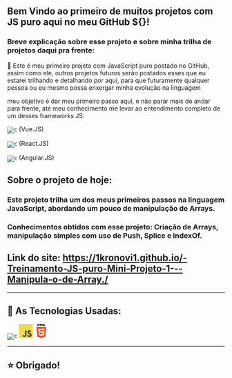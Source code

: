 ## Bem Vindo ao primeiro de muitos projetos com JS puro aqui no meu GitHub ${}!

### Breve explicação sobre esse projeto e sobre minha trilha de projetos daqui pra frente:

🔭 Este é meu primeiro projeto com JavaScript puro postado no GitHub, assim como ele, outros projetos futuros serão postados
esses que eu estarei trilhando e detalhando por aqui, para que futuramente qualquer pessoa ou eu mesmo possa enxergar minha evolução na linguagem

meu objetivo é dar meu primeiro passo aqui, e não parar mais de andar para frente, até meu conhecimento me levar ao entendimento completo de um desses frameworks JS:

<code><img height="23" src="https://raw.githubusercontent.com/marwin1991/profile-technology-icons/refs/heads/main/icons/vue_js.png" alt="c"/></code> (Vue.JS) </br>

<code><img height="26" src="https://raw.githubusercontent.com/marwin1991/profile-technology-icons/refs/heads/main/icons/react.png" alt="c"/></code> (React.JS) </br>

<code><img height="23" src="https://raw.githubusercontent.com/marwin1991/profile-technology-icons/refs/heads/main/icons/angular.png" alt="c"/></code> (Angular.JS) </br>

## Sobre o projeto de hoje:

### Este projeto trilha um dos meus primeiros passos na linguagem JavaScript, abordando um pouco de manipulação de Arrays.
### Conhecimentos obtidos com esse projeto: Criação de Arrays, manipulação simples com uso de Push, Splice e indexOf.

## Link do site: <a>https://1kronovi1.github.io/-Treinamento-JS-puro-Mini-Projeto-1---Manipula-o-de-Array./</a>

---

## 🚀 As Tecnologias Usadas:

<code><img height="32" src="https://cdn.iconscout.com/icon/free/png-512/c-programming-569564.png" alt="c"/></code>
<code><img height="32" src="https://raw.githubusercontent.com/github/explore/80688e429a7d4ef2fca1e82350fe8e3517d3494d/topics/javascript/javascript.png" alt="Javascript"/></code>
<code><img height="32" src="https://raw.githubusercontent.com/github/explore/80688e429a7d4ef2fca1e82350fe8e3517d3494d/topics/html/html.png" alt="HTML5"/></code>

---

## ⭐ Obrigado!
